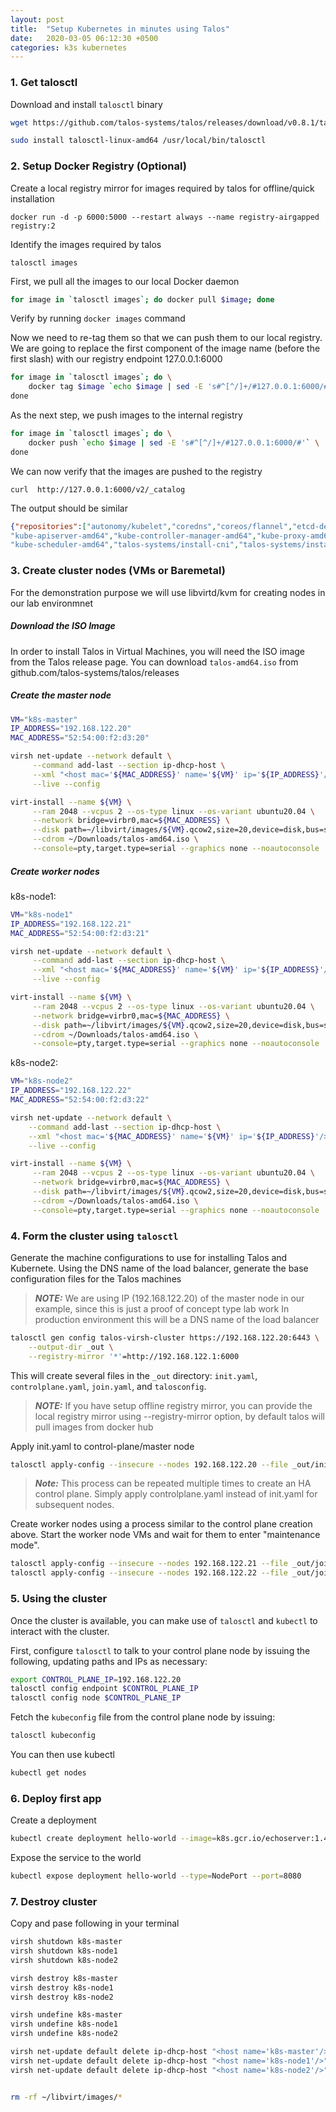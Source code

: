 ```yaml
---
layout: post
title:  "Setup Kubernetes in minutes using Talos"
date:   2020-03-05 06:12:30 +0500
categories: k3s kubernetes 
---
```


### 1.  Get talosctl 

Download and install `talosctl` binary

```bash
wget https://github.com/talos-systems/talos/releases/download/v0.8.1/talosctl-linux-amd64

sudo install talosctl-linux-amd64 /usr/local/bin/talosctl 
```

### 2. Setup Docker Registry (Optional)

Create a local registry mirror for images required by talos for offline/quick installation


```
docker run -d -p 6000:5000 --restart always --name registry-airgapped registry:2
```

Identify the images required by talos

`talosctl images`


First, we pull all the images to our local Docker daemon

```bash
for image in `talosctl images`; do docker pull $image; done
```

Verify by running `docker images` command

Now we need to re-tag them so that we can push them to our local registry. We are going to replace the first component of the image name (before the first slash) with our registry endpoint 127.0.0.1:6000

```bash
for image in `talosctl images`; do \
    docker tag $image `echo $image | sed -E 's#^[^/]+/#127.0.0.1:6000/#'` \
done
```

As the next step, we push images to the internal registry

```bash
for image in `talosctl images`; do \
    docker push `echo $image | sed -E 's#^[^/]+/#127.0.0.1:6000/#'` \
done
```

We can now verify that the images are pushed to the registry

`curl  http://127.0.0.1:6000/v2/_catalog
`

The output should be similar 

```json
{"repositories":["autonomy/kubelet","coredns","coreos/flannel","etcd-development/etcd",
"kube-apiserver-amd64","kube-controller-manager-amd64","kube-proxy-amd64",
"kube-scheduler-amd64","talos-systems/install-cni","talos-systems/installer"]}
```


### 3. Create cluster nodes (VMs or Baremetal)

For the demonstration purpose we will use libvirtd/kvm for creating nodes in our lab environmnet 

##### Download the ISO Image
In order to install Talos in Virtual Machines, you will need the ISO image from the Talos release page. You can download `talos-amd64.iso` from github.com/talos-systems/talos/releases



##### Create the master node 

```bash
VM="k8s-master"
IP_ADDRESS="192.168.122.20"
MAC_ADDRESS="52:54:00:f2:d3:20" 

virsh net-update --network default \
     --command add-last --section ip-dhcp-host \
     --xml "<host mac='${MAC_ADDRESS}' name='${VM}' ip='${IP_ADDRESS}'/>" \
     --live --config

virt-install --name ${VM} \
     --ram 2048 --vcpus 2 --os-type linux --os-variant ubuntu20.04 \
     --network bridge=virbr0,mac=${MAC_ADDRESS} \
     --disk path=~/libvirt/images/${VM}.qcow2,size=20,device=disk,bus=scsi \
     --cdrom ~/Downloads/talos-amd64.iso \
     --console=pty,target.type=serial --graphics none --noautoconsole   

```
##### Create worker nodes 

k8s-node1:

```bash
VM="k8s-node1"
IP_ADDRESS="192.168.122.21"
MAC_ADDRESS="52:54:00:f2:d3:21" 

virsh net-update --network default \
     --command add-last --section ip-dhcp-host \
     --xml "<host mac='${MAC_ADDRESS}' name='${VM}' ip='${IP_ADDRESS}'/>" \
     --live --config

virt-install --name ${VM} \
     --ram 2048 --vcpus 2 --os-type linux --os-variant ubuntu20.04 \
     --network bridge=virbr0,mac=${MAC_ADDRESS} \
     --disk path=~/libvirt/images/${VM}.qcow2,size=20,device=disk,bus=scsi \
     --cdrom ~/Downloads/talos-amd64.iso \
     --console=pty,target.type=serial --graphics none --noautoconsole   


```
k8s-node2:

```bash
VM="k8s-node2"
IP_ADDRESS="192.168.122.22"
MAC_ADDRESS="52:54:00:f2:d3:22" 

virsh net-update --network default \
    --command add-last --section ip-dhcp-host \
    --xml "<host mac='${MAC_ADDRESS}' name='${VM}' ip='${IP_ADDRESS}'/>" \
    --live --config

virt-install --name ${VM} \
     --ram 2048 --vcpus 2 --os-type linux --os-variant ubuntu20.04 \
     --network bridge=virbr0,mac=${MAC_ADDRESS} \
     --disk path=~/libvirt/images/${VM}.qcow2,size=20,device=disk,bus=scsi \
     --cdrom ~/Downloads/talos-amd64.iso \
     --console=pty,target.type=serial --graphics none --noautoconsole   
```



### 4. Form the cluster using `talosctl`

Generate the machine configurations to use for installing Talos and Kubernete.
Using the DNS name of the load balancer, generate the base configuration files for the Talos machines

> **_NOTE:_** We are using IP (192.168.122.20) of the master node in our example, since this is just a proof of concept type lab work
> In production environment this will be a DNS name of the load balancer

```bash
talosctl gen config talos-virsh-cluster https://192.168.122.20:6443 \
    --output-dir _out \
    --registry-mirror '*'=http://192.168.122.1:6000
```
This will create several files in the `_out` directory: `init.yaml`, `controlplane.yaml`, `join.yaml`, and `talosconfig`.

> **_NOTE:_**  If you have setup offline registry mirror, you can provide the local registry mirror using --registry-mirror option, by default talos will pull images from docker hub





Apply init.yaml to control-plane/master node 

```bash
talosctl apply-config --insecure --nodes 192.168.122.20 --file _out/init.yaml
```


> **_Note:_** This process can be repeated multiple times to create an HA control plane. Simply apply controlplane.yaml instead of init.yaml for subsequent nodes.


Create worker nodes using a process similar to the control plane creation above. Start the worker node VMs and wait for them to enter "maintenance mode".

```bash
talosctl apply-config --insecure --nodes 192.168.122.21 --file _out/join.yaml
talosctl apply-config --insecure --nodes 192.168.122.22 --file _out/join.yaml
```

### 5. Using the cluster

Once the cluster is available, you can make use of `talosctl` and `kubectl` to interact with the cluster. 

First, configure `talosctl` to talk to your control plane node by issuing the following, updating paths and IPs as necessary:

```bash
export CONTROL_PLANE_IP=192.168.122.20
talosctl config endpoint $CONTROL_PLANE_IP
talosctl config node $CONTROL_PLANE_IP
```

Fetch the `kubeconfig` file from the control plane node by issuing:

```bash
talosctl kubeconfig
```

You can then use kubectl

```bash
kubectl get nodes
```

### 6. Deploy first app

Create a deployment

```bash
kubectl create deployment hello-world --image=k8s.gcr.io/echoserver:1.4
```

Expose the service to the world 

```bash
kubectl expose deployment hello-world --type=NodePort --port=8080
```

### 7. Destroy cluster

Copy and pase following in your terminal 

```bash
virsh shutdown k8s-master
virsh shutdown k8s-node1
virsh shutdown k8s-node2

virsh destroy k8s-master
virsh destroy k8s-node1
virsh destroy k8s-node2

virsh undefine k8s-master
virsh undefine k8s-node1
virsh undefine k8s-node2

virsh net-update default delete ip-dhcp-host "<host name='k8s-master'/>" --live --config
virsh net-update default delete ip-dhcp-host "<host name='k8s-node1'/>" --live --config
virsh net-update default delete ip-dhcp-host "<host name='k8s-node2'/>" --live --config


rm -rf ~/libvirt/images/* 
